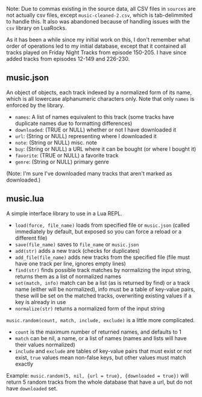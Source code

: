 Note: Due to commas existing in the source data, all CSV files in `sources` are
not actually csv files, except `music-cleaned-2.csv`, which is tab-delimmited to
handle this. It also was abandoned because of handling issues with the `csv`
library on LuaRocks.

As it has been a while since my initial work on this, I don't remember what
order of operations led to my initial database, except that it contained all
tracks played on Friday Night Tracks from episode 150-205. I have since added
tracks from episodes 12-149 and 226-230.

## music.json

An object of objects, each track indexed by a normalized form of its name, which
is all lowercase alphanumeric characters only. Note that only `names` is
enforced by the library.

- `names`: A list of names equivalent to this track (some tracks have duplicate
  names due to formatting differences)
- `downloaded`: (TRUE or NULL) whether or not I have downloaded it
- `url`: (String or NULL) representing where I downloaded it
- `note`: (String or NULL) misc. note
- `buy`: (String or NULL) a URL where it can be bought (or where I bought it)
- `favorite`: (TRUE or NULL) a favorite track
- `genre`: (String or NULL) primary genre

(Note: I'm sure I've downloaded many tracks that aren't marked as downloaded.)

## music.lua

A simple interface library to use in a Lua REPL.

- `load(force, file_name)` loads from specified file or `music.json` (called
  immediately by default, but exposed so you can force a reload or a different
  file)
- `save(file_name)` saves to `file_name` or `music.json`
- `add(str)` adds a new track (checks for duplicates)
- `add_file(file_name)` adds new tracks from the specified file (file must have
  one track per line, ignores empty lines)
- `find(str)` finds possible track matches by normalizing the input string,
  returns them as a list of normalized names
- `set(match, info)` match can be a list (as is returned by find) or a track
  name (either will be normalized), info must be a table of key-value pairs,
  these will be set on the matched tracks, overwriting existing values if a key
  is already in use
- `normalize(str)` returns a normalized form of the input string

`music.random(count, match, include, exclude)` is a little more complicated.
- `count` is the maximum number of returned names, and defaults to 1
- `match` can be nil, a name, or a list of names (names and lists will have
  their values normalized)
- `include` and `exclude` are tables of key-value pairs that must exist or not
  exist, `true` values mean non-false keys, but other values must match exactly

Example: `music.random(5, nil, {url = true}, {downloaded = true})` will return
5 random tracks from the whole database that have a url, but do not have
`downloaded` set.
